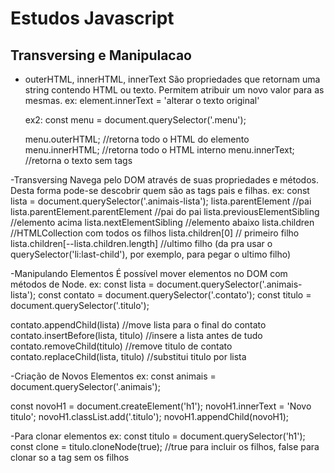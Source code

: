 # Estudos Javascript

## Transversing e Manipulacao

- outerHTML, innerHTML, innerText
  São propriedades que retornam uma string contendo HTML ou texto. Permitem atribuir um novo valor para as mesmas.
  ex:
  element.innerText = 'alterar o texto original'

  ex2:
  const menu = document.querySelector('.menu');

  menu.outerHTML; //retorna todo o HTML do elemento
  menu.innerHTML; //retorna todo o HTML interno
  menu.innerText; //retorna o texto sem tags

-Transversing
Navega pelo DOM através de suas propriedades e métodos.
Desta forma pode-se descobrir quem são as tags pais e filhas.
ex:
const lista = document.querySelector('.animais-lista');
lista.parentElement //pai
lista.parentElement.parentElement //pai do pai
lista.previousElementSibling //elemento acima
lista.nextElementSibling //elemento abaixo
lista.children //HTMLCollection com todos os filhos
lista.children[0] // primeiro filho
lista.children[--lista.children.length] //ultimo filho
(da pra usar o querySelector('li:last-child'), por exemplo, para pegar o ultimo filho)

-Manipulando Elementos
É possível mover elementos no DOM com métodos de Node.
ex:
const lista = document.querySelector('.animais-lista');
const contato = document.querySelector('.contato');
const titulo = document.querySelector('.titulo');

contato.appendChild(lista) //move lista para o final do contato
contato.insertBefore(lista, titulo) //insere a lista antes de tudo
contato.removeChild(titulo) //remove titulo de contato
contato.replaceChild(lista, titulo) //substitui titulo por lista

-Criação de Novos Elementos
ex:
const animais = document.querySelector('.animais');

const novoH1 = document.createElement('h1');
novoH1.innerText = 'Novo titulo';
novoH1.classList.add('.titulo');
novoH1.appendChild(novoH1);

-Para clonar elementos
ex:
const titulo = document.querySelector('h1');
const clone = titulo.cloneNode(true); //true para incluir os filhos, false para clonar so a tag sem os filhos

